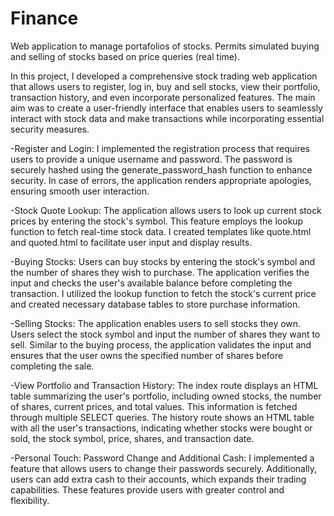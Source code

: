 # Finance
Web application to manage portafolios of stocks. Permits simulated buying and selling of stocks based on price queries (real time).

In this project, I developed a comprehensive stock trading web application that allows users to register, log in, buy and sell stocks, view their portfolio, transaction history, and even incorporate personalized features. The main aim was to create a user-friendly interface that enables users to seamlessly interact with stock data and make transactions while incorporating essential security measures.

-Register and Login:
I implemented the registration process that requires users to provide a unique username and password. The password is securely hashed using the generate_password_hash function to enhance security. In case of errors, the application renders appropriate apologies, ensuring smooth user interaction.

-Stock Quote Lookup:
The application allows users to look up current stock prices by entering the stock's symbol. This feature employs the lookup function to fetch real-time stock data. I created templates like quote.html and quoted.html to facilitate user input and display results.

-Buying Stocks:
Users can buy stocks by entering the stock's symbol and the number of shares they wish to purchase. The application verifies the input and checks the user's available balance before completing the transaction. I utilized the lookup function to fetch the stock's current price and created necessary database tables to store purchase information.

-Selling Stocks:
The application enables users to sell stocks they own. Users select the stock symbol and input the number of shares they want to sell. Similar to the buying process, the application validates the input and ensures that the user owns the specified number of shares before completing the sale.

-View Portfolio and Transaction History:
The index route displays an HTML table summarizing the user's portfolio, including owned stocks, the number of shares, current prices, and total values. This information is fetched through multiple SELECT queries. The history route shows an HTML table with all the user's transactions, indicating whether stocks were bought or sold, the stock symbol, price, shares, and transaction date.

-Personal Touch: Password Change and Additional Cash:
I implemented a feature that allows users to change their passwords securely. Additionally, users can add extra cash to their accounts, which expands their trading capabilities. These features provide users with greater control and flexibility.
